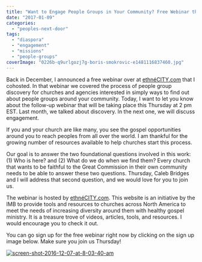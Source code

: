 ```yaml
---
title: "Want to Engage People Groups in Your Community? Free Webinar this Thursday."
date: "2017-01-09"
categories: 
  - "peoples-next-door"
tags: 
  - "diaspora"
  - "engagement"
  - "missions"
  - "people-groups"
coverImage: "0226b-q9urlgozj7g-boris-smokrovic-e1481116837460.jpg"
---
```


Back in December, I announced a free webinar over at [ethnéCITY.com](http://ethnecity.com/) that I cohosted. In that webinar we covered the process of people group discovery for churches and agencies interested in simply ways to find out about people groups around your community. Today, I want to let you know about the follow-up webinar that will be taking place this Thursday at 2 pm EST. Last month, we talked about discovery. In the next one, we will discuss engagement.

If you and your church are like many, you see the gospel opportunities around you to reach peoples from all over the world. I am thankful for the growing number of resources available to help churches start this process.

Our goal is to answer the two foundational questions involved in this work: (1) Who is here? and (2) What do we do when we find them? Every church that wants to be faithful to the Great Commission in their own community needs to be able to answer these two questions. Thursday, Caleb Bridges and I will address that second question, and we would love for you to join us.

The webinar is hosted by [ethnéCITY.com](http://ethnecity.com/). This website is an initiative by the IMB to provide tools and resources to churches across North America to meet the needs of increasing diversity around them with healthy gospel ministry. It is a treasure trove of videos, articles, tools, and resources. I would encourage you to check it out.

You can go sign up for the free webinar right now by clicking on the sign up image below. Make sure you join us Thursday!

[![screen-shot-2016-12-07-at-8-03-40-am](images/Screen-Shot-2016-12-07-at-8.03.40-AM-300x240.png)](https://attendee.gotowebinar.com/register/3723497603844067585)
